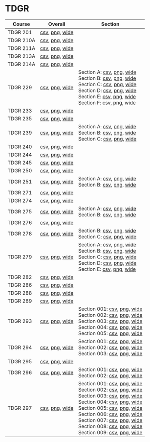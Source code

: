 # TDGR

| Course | Overall | Section |
| ------ | ------- | ------- |
| TDGR 201 | [csv](https://github.com/UCSD-Historical-Enrollment-Data/2023Fall/blob/main/overall/TDGR%20201.csv), [png](https://raw.githubusercontent.com/UCSD-Historical-Enrollment-Data/2023Fall/main/plot_overall/TDGR%20201.png), [wide](https://raw.githubusercontent.com/UCSD-Historical-Enrollment-Data/2023Fall/main/plot_overall_wide/TDGR%20201.png) |  |
| TDGR 210A | [csv](https://github.com/UCSD-Historical-Enrollment-Data/2023Fall/blob/main/overall/TDGR%20210A.csv), [png](https://raw.githubusercontent.com/UCSD-Historical-Enrollment-Data/2023Fall/main/plot_overall/TDGR%20210A.png), [wide](https://raw.githubusercontent.com/UCSD-Historical-Enrollment-Data/2023Fall/main/plot_overall_wide/TDGR%20210A.png) |  |
| TDGR 211A | [csv](https://github.com/UCSD-Historical-Enrollment-Data/2023Fall/blob/main/overall/TDGR%20211A.csv), [png](https://raw.githubusercontent.com/UCSD-Historical-Enrollment-Data/2023Fall/main/plot_overall/TDGR%20211A.png), [wide](https://raw.githubusercontent.com/UCSD-Historical-Enrollment-Data/2023Fall/main/plot_overall_wide/TDGR%20211A.png) |  |
| TDGR 213A | [csv](https://github.com/UCSD-Historical-Enrollment-Data/2023Fall/blob/main/overall/TDGR%20213A.csv), [png](https://raw.githubusercontent.com/UCSD-Historical-Enrollment-Data/2023Fall/main/plot_overall/TDGR%20213A.png), [wide](https://raw.githubusercontent.com/UCSD-Historical-Enrollment-Data/2023Fall/main/plot_overall_wide/TDGR%20213A.png) |  |
| TDGR 214A | [csv](https://github.com/UCSD-Historical-Enrollment-Data/2023Fall/blob/main/overall/TDGR%20214A.csv), [png](https://raw.githubusercontent.com/UCSD-Historical-Enrollment-Data/2023Fall/main/plot_overall/TDGR%20214A.png), [wide](https://raw.githubusercontent.com/UCSD-Historical-Enrollment-Data/2023Fall/main/plot_overall_wide/TDGR%20214A.png) |  |
| TDGR 229 | [csv](https://github.com/UCSD-Historical-Enrollment-Data/2023Fall/blob/main/overall/TDGR%20229.csv), [png](https://raw.githubusercontent.com/UCSD-Historical-Enrollment-Data/2023Fall/main/plot_overall/TDGR%20229.png), [wide](https://raw.githubusercontent.com/UCSD-Historical-Enrollment-Data/2023Fall/main/plot_overall_wide/TDGR%20229.png) | Section A: [csv](https://github.com/UCSD-Historical-Enrollment-Data/2023Fall/blob/main/section/TDGR%20229_A.csv), [png](https://raw.githubusercontent.com/UCSD-Historical-Enrollment-Data/2023Fall/main/plot_section/TDGR%20229_A.png), [wide](https://raw.githubusercontent.com/UCSD-Historical-Enrollment-Data/2023Fall/main/plot_section_wide/TDGR%20229_A.png)<br>Section B: [csv](https://github.com/UCSD-Historical-Enrollment-Data/2023Fall/blob/main/section/TDGR%20229_B.csv), [png](https://raw.githubusercontent.com/UCSD-Historical-Enrollment-Data/2023Fall/main/plot_section/TDGR%20229_B.png), [wide](https://raw.githubusercontent.com/UCSD-Historical-Enrollment-Data/2023Fall/main/plot_section_wide/TDGR%20229_B.png)<br>Section C: [csv](https://github.com/UCSD-Historical-Enrollment-Data/2023Fall/blob/main/section/TDGR%20229_C.csv), [png](https://raw.githubusercontent.com/UCSD-Historical-Enrollment-Data/2023Fall/main/plot_section/TDGR%20229_C.png), [wide](https://raw.githubusercontent.com/UCSD-Historical-Enrollment-Data/2023Fall/main/plot_section_wide/TDGR%20229_C.png)<br>Section D: [csv](https://github.com/UCSD-Historical-Enrollment-Data/2023Fall/blob/main/section/TDGR%20229_D.csv), [png](https://raw.githubusercontent.com/UCSD-Historical-Enrollment-Data/2023Fall/main/plot_section/TDGR%20229_D.png), [wide](https://raw.githubusercontent.com/UCSD-Historical-Enrollment-Data/2023Fall/main/plot_section_wide/TDGR%20229_D.png)<br>Section E: [csv](https://github.com/UCSD-Historical-Enrollment-Data/2023Fall/blob/main/section/TDGR%20229_E.csv), [png](https://raw.githubusercontent.com/UCSD-Historical-Enrollment-Data/2023Fall/main/plot_section/TDGR%20229_E.png), [wide](https://raw.githubusercontent.com/UCSD-Historical-Enrollment-Data/2023Fall/main/plot_section_wide/TDGR%20229_E.png)<br>Section F: [csv](https://github.com/UCSD-Historical-Enrollment-Data/2023Fall/blob/main/section/TDGR%20229_F.csv), [png](https://raw.githubusercontent.com/UCSD-Historical-Enrollment-Data/2023Fall/main/plot_section/TDGR%20229_F.png), [wide](https://raw.githubusercontent.com/UCSD-Historical-Enrollment-Data/2023Fall/main/plot_section_wide/TDGR%20229_F.png) |
| TDGR 233 | [csv](https://github.com/UCSD-Historical-Enrollment-Data/2023Fall/blob/main/overall/TDGR%20233.csv), [png](https://raw.githubusercontent.com/UCSD-Historical-Enrollment-Data/2023Fall/main/plot_overall/TDGR%20233.png), [wide](https://raw.githubusercontent.com/UCSD-Historical-Enrollment-Data/2023Fall/main/plot_overall_wide/TDGR%20233.png) |  |
| TDGR 235 | [csv](https://github.com/UCSD-Historical-Enrollment-Data/2023Fall/blob/main/overall/TDGR%20235.csv), [png](https://raw.githubusercontent.com/UCSD-Historical-Enrollment-Data/2023Fall/main/plot_overall/TDGR%20235.png), [wide](https://raw.githubusercontent.com/UCSD-Historical-Enrollment-Data/2023Fall/main/plot_overall_wide/TDGR%20235.png) |  |
| TDGR 239 | [csv](https://github.com/UCSD-Historical-Enrollment-Data/2023Fall/blob/main/overall/TDGR%20239.csv), [png](https://raw.githubusercontent.com/UCSD-Historical-Enrollment-Data/2023Fall/main/plot_overall/TDGR%20239.png), [wide](https://raw.githubusercontent.com/UCSD-Historical-Enrollment-Data/2023Fall/main/plot_overall_wide/TDGR%20239.png) | Section A: [csv](https://github.com/UCSD-Historical-Enrollment-Data/2023Fall/blob/main/section/TDGR%20239_A.csv), [png](https://raw.githubusercontent.com/UCSD-Historical-Enrollment-Data/2023Fall/main/plot_section/TDGR%20239_A.png), [wide](https://raw.githubusercontent.com/UCSD-Historical-Enrollment-Data/2023Fall/main/plot_section_wide/TDGR%20239_A.png)<br>Section B: [csv](https://github.com/UCSD-Historical-Enrollment-Data/2023Fall/blob/main/section/TDGR%20239_B.csv), [png](https://raw.githubusercontent.com/UCSD-Historical-Enrollment-Data/2023Fall/main/plot_section/TDGR%20239_B.png), [wide](https://raw.githubusercontent.com/UCSD-Historical-Enrollment-Data/2023Fall/main/plot_section_wide/TDGR%20239_B.png)<br>Section C: [csv](https://github.com/UCSD-Historical-Enrollment-Data/2023Fall/blob/main/section/TDGR%20239_C.csv), [png](https://raw.githubusercontent.com/UCSD-Historical-Enrollment-Data/2023Fall/main/plot_section/TDGR%20239_C.png), [wide](https://raw.githubusercontent.com/UCSD-Historical-Enrollment-Data/2023Fall/main/plot_section_wide/TDGR%20239_C.png) |
| TDGR 240 | [csv](https://github.com/UCSD-Historical-Enrollment-Data/2023Fall/blob/main/overall/TDGR%20240.csv), [png](https://raw.githubusercontent.com/UCSD-Historical-Enrollment-Data/2023Fall/main/plot_overall/TDGR%20240.png), [wide](https://raw.githubusercontent.com/UCSD-Historical-Enrollment-Data/2023Fall/main/plot_overall_wide/TDGR%20240.png) |  |
| TDGR 244 | [csv](https://github.com/UCSD-Historical-Enrollment-Data/2023Fall/blob/main/overall/TDGR%20244.csv), [png](https://raw.githubusercontent.com/UCSD-Historical-Enrollment-Data/2023Fall/main/plot_overall/TDGR%20244.png), [wide](https://raw.githubusercontent.com/UCSD-Historical-Enrollment-Data/2023Fall/main/plot_overall_wide/TDGR%20244.png) |  |
| TDGR 245 | [csv](https://github.com/UCSD-Historical-Enrollment-Data/2023Fall/blob/main/overall/TDGR%20245.csv), [png](https://raw.githubusercontent.com/UCSD-Historical-Enrollment-Data/2023Fall/main/plot_overall/TDGR%20245.png), [wide](https://raw.githubusercontent.com/UCSD-Historical-Enrollment-Data/2023Fall/main/plot_overall_wide/TDGR%20245.png) |  |
| TDGR 250 | [csv](https://github.com/UCSD-Historical-Enrollment-Data/2023Fall/blob/main/overall/TDGR%20250.csv), [png](https://raw.githubusercontent.com/UCSD-Historical-Enrollment-Data/2023Fall/main/plot_overall/TDGR%20250.png), [wide](https://raw.githubusercontent.com/UCSD-Historical-Enrollment-Data/2023Fall/main/plot_overall_wide/TDGR%20250.png) |  |
| TDGR 251 | [csv](https://github.com/UCSD-Historical-Enrollment-Data/2023Fall/blob/main/overall/TDGR%20251.csv), [png](https://raw.githubusercontent.com/UCSD-Historical-Enrollment-Data/2023Fall/main/plot_overall/TDGR%20251.png), [wide](https://raw.githubusercontent.com/UCSD-Historical-Enrollment-Data/2023Fall/main/plot_overall_wide/TDGR%20251.png) | Section A: [csv](https://github.com/UCSD-Historical-Enrollment-Data/2023Fall/blob/main/section/TDGR%20251_A.csv), [png](https://raw.githubusercontent.com/UCSD-Historical-Enrollment-Data/2023Fall/main/plot_section/TDGR%20251_A.png), [wide](https://raw.githubusercontent.com/UCSD-Historical-Enrollment-Data/2023Fall/main/plot_section_wide/TDGR%20251_A.png)<br>Section B: [csv](https://github.com/UCSD-Historical-Enrollment-Data/2023Fall/blob/main/section/TDGR%20251_B.csv), [png](https://raw.githubusercontent.com/UCSD-Historical-Enrollment-Data/2023Fall/main/plot_section/TDGR%20251_B.png), [wide](https://raw.githubusercontent.com/UCSD-Historical-Enrollment-Data/2023Fall/main/plot_section_wide/TDGR%20251_B.png) |
| TDGR 271 | [csv](https://github.com/UCSD-Historical-Enrollment-Data/2023Fall/blob/main/overall/TDGR%20271.csv), [png](https://raw.githubusercontent.com/UCSD-Historical-Enrollment-Data/2023Fall/main/plot_overall/TDGR%20271.png), [wide](https://raw.githubusercontent.com/UCSD-Historical-Enrollment-Data/2023Fall/main/plot_overall_wide/TDGR%20271.png) |  |
| TDGR 274 | [csv](https://github.com/UCSD-Historical-Enrollment-Data/2023Fall/blob/main/overall/TDGR%20274.csv), [png](https://raw.githubusercontent.com/UCSD-Historical-Enrollment-Data/2023Fall/main/plot_overall/TDGR%20274.png), [wide](https://raw.githubusercontent.com/UCSD-Historical-Enrollment-Data/2023Fall/main/plot_overall_wide/TDGR%20274.png) |  |
| TDGR 275 | [csv](https://github.com/UCSD-Historical-Enrollment-Data/2023Fall/blob/main/overall/TDGR%20275.csv), [png](https://raw.githubusercontent.com/UCSD-Historical-Enrollment-Data/2023Fall/main/plot_overall/TDGR%20275.png), [wide](https://raw.githubusercontent.com/UCSD-Historical-Enrollment-Data/2023Fall/main/plot_overall_wide/TDGR%20275.png) | Section A: [csv](https://github.com/UCSD-Historical-Enrollment-Data/2023Fall/blob/main/section/TDGR%20275_A.csv), [png](https://raw.githubusercontent.com/UCSD-Historical-Enrollment-Data/2023Fall/main/plot_section/TDGR%20275_A.png), [wide](https://raw.githubusercontent.com/UCSD-Historical-Enrollment-Data/2023Fall/main/plot_section_wide/TDGR%20275_A.png)<br>Section B: [csv](https://github.com/UCSD-Historical-Enrollment-Data/2023Fall/blob/main/section/TDGR%20275_B.csv), [png](https://raw.githubusercontent.com/UCSD-Historical-Enrollment-Data/2023Fall/main/plot_section/TDGR%20275_B.png), [wide](https://raw.githubusercontent.com/UCSD-Historical-Enrollment-Data/2023Fall/main/plot_section_wide/TDGR%20275_B.png) |
| TDGR 276 | [csv](https://github.com/UCSD-Historical-Enrollment-Data/2023Fall/blob/main/overall/TDGR%20276.csv), [png](https://raw.githubusercontent.com/UCSD-Historical-Enrollment-Data/2023Fall/main/plot_overall/TDGR%20276.png), [wide](https://raw.githubusercontent.com/UCSD-Historical-Enrollment-Data/2023Fall/main/plot_overall_wide/TDGR%20276.png) |  |
| TDGR 278 | [csv](https://github.com/UCSD-Historical-Enrollment-Data/2023Fall/blob/main/overall/TDGR%20278.csv), [png](https://raw.githubusercontent.com/UCSD-Historical-Enrollment-Data/2023Fall/main/plot_overall/TDGR%20278.png), [wide](https://raw.githubusercontent.com/UCSD-Historical-Enrollment-Data/2023Fall/main/plot_overall_wide/TDGR%20278.png) | Section B: [csv](https://github.com/UCSD-Historical-Enrollment-Data/2023Fall/blob/main/section/TDGR%20278_B.csv), [png](https://raw.githubusercontent.com/UCSD-Historical-Enrollment-Data/2023Fall/main/plot_section/TDGR%20278_B.png), [wide](https://raw.githubusercontent.com/UCSD-Historical-Enrollment-Data/2023Fall/main/plot_section_wide/TDGR%20278_B.png)<br>Section C: [csv](https://github.com/UCSD-Historical-Enrollment-Data/2023Fall/blob/main/section/TDGR%20278_C.csv), [png](https://raw.githubusercontent.com/UCSD-Historical-Enrollment-Data/2023Fall/main/plot_section/TDGR%20278_C.png), [wide](https://raw.githubusercontent.com/UCSD-Historical-Enrollment-Data/2023Fall/main/plot_section_wide/TDGR%20278_C.png) |
| TDGR 279 | [csv](https://github.com/UCSD-Historical-Enrollment-Data/2023Fall/blob/main/overall/TDGR%20279.csv), [png](https://raw.githubusercontent.com/UCSD-Historical-Enrollment-Data/2023Fall/main/plot_overall/TDGR%20279.png), [wide](https://raw.githubusercontent.com/UCSD-Historical-Enrollment-Data/2023Fall/main/plot_overall_wide/TDGR%20279.png) | Section A: [csv](https://github.com/UCSD-Historical-Enrollment-Data/2023Fall/blob/main/section/TDGR%20279_A.csv), [png](https://raw.githubusercontent.com/UCSD-Historical-Enrollment-Data/2023Fall/main/plot_section/TDGR%20279_A.png), [wide](https://raw.githubusercontent.com/UCSD-Historical-Enrollment-Data/2023Fall/main/plot_section_wide/TDGR%20279_A.png)<br>Section B: [csv](https://github.com/UCSD-Historical-Enrollment-Data/2023Fall/blob/main/section/TDGR%20279_B.csv), [png](https://raw.githubusercontent.com/UCSD-Historical-Enrollment-Data/2023Fall/main/plot_section/TDGR%20279_B.png), [wide](https://raw.githubusercontent.com/UCSD-Historical-Enrollment-Data/2023Fall/main/plot_section_wide/TDGR%20279_B.png)<br>Section C: [csv](https://github.com/UCSD-Historical-Enrollment-Data/2023Fall/blob/main/section/TDGR%20279_C.csv), [png](https://raw.githubusercontent.com/UCSD-Historical-Enrollment-Data/2023Fall/main/plot_section/TDGR%20279_C.png), [wide](https://raw.githubusercontent.com/UCSD-Historical-Enrollment-Data/2023Fall/main/plot_section_wide/TDGR%20279_C.png)<br>Section D: [csv](https://github.com/UCSD-Historical-Enrollment-Data/2023Fall/blob/main/section/TDGR%20279_D.csv), [png](https://raw.githubusercontent.com/UCSD-Historical-Enrollment-Data/2023Fall/main/plot_section/TDGR%20279_D.png), [wide](https://raw.githubusercontent.com/UCSD-Historical-Enrollment-Data/2023Fall/main/plot_section_wide/TDGR%20279_D.png)<br>Section E: [csv](https://github.com/UCSD-Historical-Enrollment-Data/2023Fall/blob/main/section/TDGR%20279_E.csv), [png](https://raw.githubusercontent.com/UCSD-Historical-Enrollment-Data/2023Fall/main/plot_section/TDGR%20279_E.png), [wide](https://raw.githubusercontent.com/UCSD-Historical-Enrollment-Data/2023Fall/main/plot_section_wide/TDGR%20279_E.png) |
| TDGR 282 | [csv](https://github.com/UCSD-Historical-Enrollment-Data/2023Fall/blob/main/overall/TDGR%20282.csv), [png](https://raw.githubusercontent.com/UCSD-Historical-Enrollment-Data/2023Fall/main/plot_overall/TDGR%20282.png), [wide](https://raw.githubusercontent.com/UCSD-Historical-Enrollment-Data/2023Fall/main/plot_overall_wide/TDGR%20282.png) |  |
| TDGR 286 | [csv](https://github.com/UCSD-Historical-Enrollment-Data/2023Fall/blob/main/overall/TDGR%20286.csv), [png](https://raw.githubusercontent.com/UCSD-Historical-Enrollment-Data/2023Fall/main/plot_overall/TDGR%20286.png), [wide](https://raw.githubusercontent.com/UCSD-Historical-Enrollment-Data/2023Fall/main/plot_overall_wide/TDGR%20286.png) |  |
| TDGR 288 | [csv](https://github.com/UCSD-Historical-Enrollment-Data/2023Fall/blob/main/overall/TDGR%20288.csv), [png](https://raw.githubusercontent.com/UCSD-Historical-Enrollment-Data/2023Fall/main/plot_overall/TDGR%20288.png), [wide](https://raw.githubusercontent.com/UCSD-Historical-Enrollment-Data/2023Fall/main/plot_overall_wide/TDGR%20288.png) |  |
| TDGR 289 | [csv](https://github.com/UCSD-Historical-Enrollment-Data/2023Fall/blob/main/overall/TDGR%20289.csv), [png](https://raw.githubusercontent.com/UCSD-Historical-Enrollment-Data/2023Fall/main/plot_overall/TDGR%20289.png), [wide](https://raw.githubusercontent.com/UCSD-Historical-Enrollment-Data/2023Fall/main/plot_overall_wide/TDGR%20289.png) |  |
| TDGR 293 | [csv](https://github.com/UCSD-Historical-Enrollment-Data/2023Fall/blob/main/overall/TDGR%20293.csv), [png](https://raw.githubusercontent.com/UCSD-Historical-Enrollment-Data/2023Fall/main/plot_overall/TDGR%20293.png), [wide](https://raw.githubusercontent.com/UCSD-Historical-Enrollment-Data/2023Fall/main/plot_overall_wide/TDGR%20293.png) | Section 001: [csv](https://github.com/UCSD-Historical-Enrollment-Data/2023Fall/blob/main/section/TDGR%20293_001.csv), [png](https://raw.githubusercontent.com/UCSD-Historical-Enrollment-Data/2023Fall/main/plot_section/TDGR%20293_001.png), [wide](https://raw.githubusercontent.com/UCSD-Historical-Enrollment-Data/2023Fall/main/plot_section_wide/TDGR%20293_001.png)<br>Section 002: [csv](https://github.com/UCSD-Historical-Enrollment-Data/2023Fall/blob/main/section/TDGR%20293_002.csv), [png](https://raw.githubusercontent.com/UCSD-Historical-Enrollment-Data/2023Fall/main/plot_section/TDGR%20293_002.png), [wide](https://raw.githubusercontent.com/UCSD-Historical-Enrollment-Data/2023Fall/main/plot_section_wide/TDGR%20293_002.png)<br>Section 003: [csv](https://github.com/UCSD-Historical-Enrollment-Data/2023Fall/blob/main/section/TDGR%20293_003.csv), [png](https://raw.githubusercontent.com/UCSD-Historical-Enrollment-Data/2023Fall/main/plot_section/TDGR%20293_003.png), [wide](https://raw.githubusercontent.com/UCSD-Historical-Enrollment-Data/2023Fall/main/plot_section_wide/TDGR%20293_003.png)<br>Section 004: [csv](https://github.com/UCSD-Historical-Enrollment-Data/2023Fall/blob/main/section/TDGR%20293_004.csv), [png](https://raw.githubusercontent.com/UCSD-Historical-Enrollment-Data/2023Fall/main/plot_section/TDGR%20293_004.png), [wide](https://raw.githubusercontent.com/UCSD-Historical-Enrollment-Data/2023Fall/main/plot_section_wide/TDGR%20293_004.png)<br>Section 005: [csv](https://github.com/UCSD-Historical-Enrollment-Data/2023Fall/blob/main/section/TDGR%20293_005.csv), [png](https://raw.githubusercontent.com/UCSD-Historical-Enrollment-Data/2023Fall/main/plot_section/TDGR%20293_005.png), [wide](https://raw.githubusercontent.com/UCSD-Historical-Enrollment-Data/2023Fall/main/plot_section_wide/TDGR%20293_005.png) |
| TDGR 294 | [csv](https://github.com/UCSD-Historical-Enrollment-Data/2023Fall/blob/main/overall/TDGR%20294.csv), [png](https://raw.githubusercontent.com/UCSD-Historical-Enrollment-Data/2023Fall/main/plot_overall/TDGR%20294.png), [wide](https://raw.githubusercontent.com/UCSD-Historical-Enrollment-Data/2023Fall/main/plot_overall_wide/TDGR%20294.png) | Section 001: [csv](https://github.com/UCSD-Historical-Enrollment-Data/2023Fall/blob/main/section/TDGR%20294_001.csv), [png](https://raw.githubusercontent.com/UCSD-Historical-Enrollment-Data/2023Fall/main/plot_section/TDGR%20294_001.png), [wide](https://raw.githubusercontent.com/UCSD-Historical-Enrollment-Data/2023Fall/main/plot_section_wide/TDGR%20294_001.png)<br>Section 002: [csv](https://github.com/UCSD-Historical-Enrollment-Data/2023Fall/blob/main/section/TDGR%20294_002.csv), [png](https://raw.githubusercontent.com/UCSD-Historical-Enrollment-Data/2023Fall/main/plot_section/TDGR%20294_002.png), [wide](https://raw.githubusercontent.com/UCSD-Historical-Enrollment-Data/2023Fall/main/plot_section_wide/TDGR%20294_002.png)<br>Section 003: [csv](https://github.com/UCSD-Historical-Enrollment-Data/2023Fall/blob/main/section/TDGR%20294_003.csv), [png](https://raw.githubusercontent.com/UCSD-Historical-Enrollment-Data/2023Fall/main/plot_section/TDGR%20294_003.png), [wide](https://raw.githubusercontent.com/UCSD-Historical-Enrollment-Data/2023Fall/main/plot_section_wide/TDGR%20294_003.png) |
| TDGR 295 | [csv](https://github.com/UCSD-Historical-Enrollment-Data/2023Fall/blob/main/overall/TDGR%20295.csv), [png](https://raw.githubusercontent.com/UCSD-Historical-Enrollment-Data/2023Fall/main/plot_overall/TDGR%20295.png), [wide](https://raw.githubusercontent.com/UCSD-Historical-Enrollment-Data/2023Fall/main/plot_overall_wide/TDGR%20295.png) |  |
| TDGR 296 | [csv](https://github.com/UCSD-Historical-Enrollment-Data/2023Fall/blob/main/overall/TDGR%20296.csv), [png](https://raw.githubusercontent.com/UCSD-Historical-Enrollment-Data/2023Fall/main/plot_overall/TDGR%20296.png), [wide](https://raw.githubusercontent.com/UCSD-Historical-Enrollment-Data/2023Fall/main/plot_overall_wide/TDGR%20296.png) | Section 001: [csv](https://github.com/UCSD-Historical-Enrollment-Data/2023Fall/blob/main/section/TDGR%20296_001.csv), [png](https://raw.githubusercontent.com/UCSD-Historical-Enrollment-Data/2023Fall/main/plot_section/TDGR%20296_001.png), [wide](https://raw.githubusercontent.com/UCSD-Historical-Enrollment-Data/2023Fall/main/plot_section_wide/TDGR%20296_001.png)<br>Section 002: [csv](https://github.com/UCSD-Historical-Enrollment-Data/2023Fall/blob/main/section/TDGR%20296_002.csv), [png](https://raw.githubusercontent.com/UCSD-Historical-Enrollment-Data/2023Fall/main/plot_section/TDGR%20296_002.png), [wide](https://raw.githubusercontent.com/UCSD-Historical-Enrollment-Data/2023Fall/main/plot_section_wide/TDGR%20296_002.png) |
| TDGR 297 | [csv](https://github.com/UCSD-Historical-Enrollment-Data/2023Fall/blob/main/overall/TDGR%20297.csv), [png](https://raw.githubusercontent.com/UCSD-Historical-Enrollment-Data/2023Fall/main/plot_overall/TDGR%20297.png), [wide](https://raw.githubusercontent.com/UCSD-Historical-Enrollment-Data/2023Fall/main/plot_overall_wide/TDGR%20297.png) | Section 001: [csv](https://github.com/UCSD-Historical-Enrollment-Data/2023Fall/blob/main/section/TDGR%20297_001.csv), [png](https://raw.githubusercontent.com/UCSD-Historical-Enrollment-Data/2023Fall/main/plot_section/TDGR%20297_001.png), [wide](https://raw.githubusercontent.com/UCSD-Historical-Enrollment-Data/2023Fall/main/plot_section_wide/TDGR%20297_001.png)<br>Section 002: [csv](https://github.com/UCSD-Historical-Enrollment-Data/2023Fall/blob/main/section/TDGR%20297_002.csv), [png](https://raw.githubusercontent.com/UCSD-Historical-Enrollment-Data/2023Fall/main/plot_section/TDGR%20297_002.png), [wide](https://raw.githubusercontent.com/UCSD-Historical-Enrollment-Data/2023Fall/main/plot_section_wide/TDGR%20297_002.png)<br>Section 003: [csv](https://github.com/UCSD-Historical-Enrollment-Data/2023Fall/blob/main/section/TDGR%20297_003.csv), [png](https://raw.githubusercontent.com/UCSD-Historical-Enrollment-Data/2023Fall/main/plot_section/TDGR%20297_003.png), [wide](https://raw.githubusercontent.com/UCSD-Historical-Enrollment-Data/2023Fall/main/plot_section_wide/TDGR%20297_003.png)<br>Section 004: [csv](https://github.com/UCSD-Historical-Enrollment-Data/2023Fall/blob/main/section/TDGR%20297_004.csv), [png](https://raw.githubusercontent.com/UCSD-Historical-Enrollment-Data/2023Fall/main/plot_section/TDGR%20297_004.png), [wide](https://raw.githubusercontent.com/UCSD-Historical-Enrollment-Data/2023Fall/main/plot_section_wide/TDGR%20297_004.png)<br>Section 005: [csv](https://github.com/UCSD-Historical-Enrollment-Data/2023Fall/blob/main/section/TDGR%20297_005.csv), [png](https://raw.githubusercontent.com/UCSD-Historical-Enrollment-Data/2023Fall/main/plot_section/TDGR%20297_005.png), [wide](https://raw.githubusercontent.com/UCSD-Historical-Enrollment-Data/2023Fall/main/plot_section_wide/TDGR%20297_005.png)<br>Section 006: [csv](https://github.com/UCSD-Historical-Enrollment-Data/2023Fall/blob/main/section/TDGR%20297_006.csv), [png](https://raw.githubusercontent.com/UCSD-Historical-Enrollment-Data/2023Fall/main/plot_section/TDGR%20297_006.png), [wide](https://raw.githubusercontent.com/UCSD-Historical-Enrollment-Data/2023Fall/main/plot_section_wide/TDGR%20297_006.png)<br>Section 007: [csv](https://github.com/UCSD-Historical-Enrollment-Data/2023Fall/blob/main/section/TDGR%20297_007.csv), [png](https://raw.githubusercontent.com/UCSD-Historical-Enrollment-Data/2023Fall/main/plot_section/TDGR%20297_007.png), [wide](https://raw.githubusercontent.com/UCSD-Historical-Enrollment-Data/2023Fall/main/plot_section_wide/TDGR%20297_007.png)<br>Section 008: [csv](https://github.com/UCSD-Historical-Enrollment-Data/2023Fall/blob/main/section/TDGR%20297_008.csv), [png](https://raw.githubusercontent.com/UCSD-Historical-Enrollment-Data/2023Fall/main/plot_section/TDGR%20297_008.png), [wide](https://raw.githubusercontent.com/UCSD-Historical-Enrollment-Data/2023Fall/main/plot_section_wide/TDGR%20297_008.png)<br>Section 009: [csv](https://github.com/UCSD-Historical-Enrollment-Data/2023Fall/blob/main/section/TDGR%20297_009.csv), [png](https://raw.githubusercontent.com/UCSD-Historical-Enrollment-Data/2023Fall/main/plot_section/TDGR%20297_009.png), [wide](https://raw.githubusercontent.com/UCSD-Historical-Enrollment-Data/2023Fall/main/plot_section_wide/TDGR%20297_009.png) |
